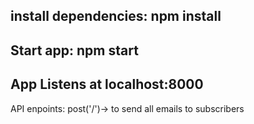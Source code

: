 ## install dependencies: npm install
## Start app: npm start
## App Listens at localhost:8000

API enpoints:
post('/')-> to send all emails to subscribers
